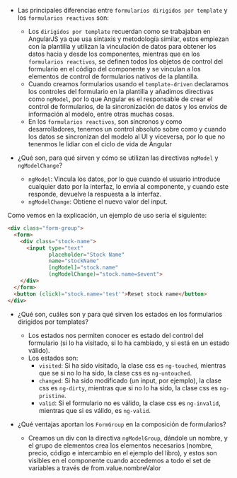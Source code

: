 - Las principales diferencias entre ``formularios dirigidos por template`` y los ``formularios reactivos`` son:
  - Los ``dirigidos por template`` recuerdan como se trabajaban en AngularJS ya que usa sintaxis y metodología similar, estos empiezan con la plantilla y utilizan la vinculación de datos para obtener los datos hacia y desde los componentes, mientras que en los ``formularios reactivos``, se definen todos los objetos de control del formulario en el código del componente y se vinculan a los elementos de control de formularios nativos de la plantilla.
  - Cuando creamos formularios usando el ``template-driven`` declaramos los controles del formulario en la plantilla y añadimos directivas como ``ngModel``, por lo que Angular es el responsable de crear el control de formularios, de la sincronización de datos y los envíos de información al modelo, entre otras muchas cosas.
  - En los ``formularios reactivos``, son síncronos y como desarrolladores, tenemos un control absoluto sobre como y cuando los datos se sincronizan del modelo al UI y viceversa, por lo que no tenenmos le lidiar con el ciclo de vida de Angular

- ¿Qué son, para qué sirven y cómo se utilizan las directivas ``ngModel`` y
``ngModelChange``?
    - ``ngModel``: Vincula los datos, por lo que cuando el usuario introduce cualquier dato por la interfaz, lo envía al componente, y cuando este responde, devuelve la respuesta a la interfaz.
    - ``ngModelChange``: Obtiene el nuevo valor del input.

Como vemos en la explicación, un ejemplo de uso sería el siguiente:
```html
<div class="form-group">
  <form>
    <div class="stock-name">
      <input type="text"
             placeholder="Stock Name"
             name="stockName"
             [ngModel]="stock.name"
             (ngModelChange)="stock.name=$event">
    </div>
  </form>
  <button (click)="stock.name='test'">Reset stock name</button>
</div>
```

- ¿Qué son, cuáles son y para qué sirven los estados en los formularios dirigidos
por templates?
    - Los estados nos permiten conocer es estado del control del formulario (si lo ha visitado, si lo ha cambiado, y si está en un estado válido).
    - Los estados son: 
      - ``visited``: Si ha sido visitado, la clase css es ``ng-touched``, mientras que se si no lo ha sido, la clase css es ``ng-untouched``.
      - ``changed``: Si ha sido modificado (un input, por ejemplo), la clase css es ``ng-dirty``, mientras que si no lo ha sido, la clase css es ``ng-pristine``.
      - ``valid``: Si el formulario no es válido, la clase css es ``ng-invalid``, mientras que si es válido, es ``ng-valid``.

- ¿Qué ventajas aportan los ``FormGroup`` en la composición de formularios?
  - Creamos un div con la directiva ``ngModelGroup``, dándole un nombre, y el grupo de elementos crea los elementos necesarios (nombre, precio, código e intercambio en el ejemplo del libro), y estos son visibles en el componente cuando accedemos a todo el set de variables a través de from.value.nombreValor 